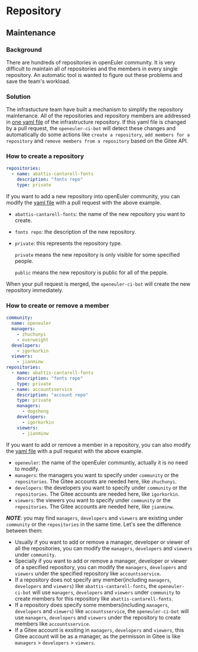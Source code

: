 # Repository

## Maintenance

### Background

There are hundreds of repositories in openEuler community.
It is very difficult to maintain all of repositories and the members in every single repository.
An automatic tool is wanted to figure out these problems and save the team's workload.

### Solution

The infrastucture team have built a mechanism to simplify the repository maintenance.
All of the repositories and repository members are addressed in
[one yaml file](https://gitee.com/openeuler/infrastructure/blob/master/repository/projects.yaml) of the infrastructure repository.
If this yaml file is changed by a pull request, the ```openeuler-ci-bot``` will detect these changes
and automatically do some actions like ```create a repository```, ```add members for a repository```
and ```remove members from a repository``` based on the Gitee API.

### How to create a repository

``` yaml
repositories:
  - name: abattis-cantarell-fonts
    description: "fonts repo"
    type: private
```

If you want to add a new repository into openEuler community,
you can modify the [yaml file](https://gitee.com/openeuler/infrastructure/blob/master/repository/projects.yaml)
with a pull request with the above example.

* `abattis-cantarell-fonts`: the name of the new repository you want to create.
* `fonts repo`: the description of the new repository.
* `private`: this represents the repository type.

  `private` means the new repository is only visible for some specified people.

  `public` means the new repository is public for all of the pepple.

When your pull request is merged, the ```openeuler-ci-bot``` will create the new repository immediately.

### How to create or remove a member

``` yaml
community:
  name: openeuler
  managers:
    - zhuchunyi
    - overweight
  developers:
    - igorkorkin
  viewers:
    - jianminw
repositories:
  - name: abattis-cantarell-fonts
    description: "fonts repo"
    type: private
  - name: accountsservice
    description: "account repo"
    type: private
    managers:
      - dogsheng
    developers:
      - igorkorkin
    viewers:
      - jianminw
```

If you want to add or remove a member in a repository,
you can also modify the [yaml file](https://gitee.com/openeuler/infrastructure/blob/master/repository/projects.yaml)
with a pull request with the above example.

* `openeuler`: the name of the openEuler communtiy, actually it is no need to modify.
* `managers`:  the managers you want to specify under `community` or the `repositories`.
  The Gitee accounts are needed here, like `zhuchunyi`.
* `developers`:  the developers you want to specify under `community` or the `repositories`.
  The Gitee accounts are needed here, like `igorkorkin`.
* `viewers`:  the viewers you want to specify under `community` or the `repositories`.
  The Gitee accounts are needed here, like `jianminw`.

***NOTE***: you may find `managers`, `developers` and `viewers` are existing
under `community` or the `repositories` in the same time. Let's see the difference between them:

* Usually if you want to add or remove a manager, developer or viewer of all the repositories,
  you can modify the `managers`, `developers` and `viewers` under `community`.
* Specially if you want to add or remove a manager, developer or viewer of a specified repository,
  you can modify the `managers`, `developers` and `viewers` under the specified repository like `accountsservice`.
* If a repository does not specify any member(including `managers`, `developers` and `viewers`) like `abattis-cantarell-fonts`,
  the ```openeuler-ci-bot``` will use `managers`, `developers` and `viewers` under `community`
  to create members for this repository like `abattis-cantarell-fonts`.
* If a repository does specify some members(including `managers`, `developers` and `viewers`) like `accountsservice`,
  the ```openeuler-ci-bot``` will use `managers`, `developers` and `viewers` under the repository
  to create members like `accountsservice`.
* If a Gitee account is exsiting in `managers`, `developers` and `viewers`,
  this Gitee account will be as a manager, as the permisson in Gitee is like `managers` > `developers` > `viewers`.
